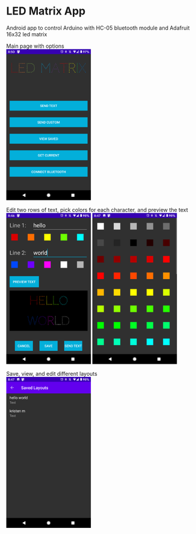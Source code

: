 # LED Matrix App
Android app to control Arduino with HC-05 bluetooth module and Adafruit 16x32 led matrix

Main page with options
<br>
<img src="Pictures/Main_Page.png" height="400"/>

Edit two rows of text, pick colors for each character, and preview the text
<br>
<img src="Pictures/Edit_Text_Page.png" height="400"/>
<img src="Pictures/Color_Picker_Page.png" height="400"/>

Save, view, and edit different layouts
<br>
<img src="Pictures/Layouts_Page.png" height="400"/>
